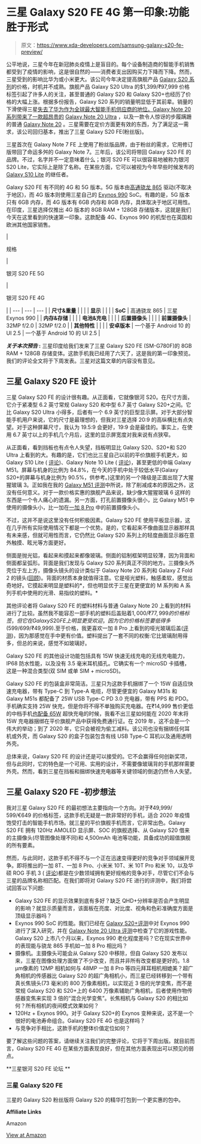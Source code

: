 # 三星 Galaxy S20 FE 4G 第一印象:功能胜于形式

> 原文：<https://www.xda-developers.com/samsung-galaxy-s20-fe-preview/>

公平地说，三星今年在新冠肺炎疫情上是盲目的。每个设备制造商的智能手机销售都受到了疫情的影响，这是很自然的——消费者支出因购买力下降而下降。然而，三星受到的影响比华为或小米更大。该公司今年决定提高旗舰产品 [Galaxy S20 系列](https://forum.xda-developers.com/galaxy-s20)的价格，时机并不成熟。旗舰产品 Galaxy S20 Ultra 的$1,399/₹97,999 价格标签引起了许多人的关注，甚至普通的 Galaxy S20 和 Galaxy S20+也经历了价格的大幅上涨。根据多份报告，Galaxy S20 系列的销量明显低于其前辈。销量的下滑使得三星[失去了华为作为全球最大智能手机供应商的地位。Galaxy Note 20 系列带来了一款超昂贵的](https://www.xda-developers.com/report-huawei-overtook-samsung-in-q2-2020-to-become-the-1-smartphone-vendor/) [Galaxy Note 20 Ultra](https://forum.xda-developers.com/galaxy-note-20-ultra) ，以及一款令人惊讶的步履蹒跚的普通 [Galaxy Note 20](https://forum.xda-developers.com/galaxy-note-20) 。三星需要在定价方面更有效的东西，为了满足这一需求，该公司回归基本，推出了三星 Galaxy S20 FE(粉丝版)。

三星首次在 Galaxy Note 7 FE 上使用了粉丝版品牌，由于粉丝的需求，它用修订版带回了命运多舛的 Galaxy Note 7。三年后，该公司将带回 Galaxy S20 FE 的品牌。不过，名字并不一定意味着什么；银河 S20 FE 可以很容易地被称为银河 S20 Lite，它实际上是除了名称。在某些方面，它可以被视为今年早些时候发布的 [Galaxy S10 Lite](https://forum.xda-developers.com/galaxy-s10-lite) 的继任者。

Galaxy S20 FE 有不同的 4G 和 5G 版本。5G 版本由[高通骁龙 865](https://www.xda-developers.com/qualcomm-snapdragon-865-processor-specifications-features/) 驱动(不取决于地区)，而 4G 版本则使用三星自己的 [Exynos 990](https://www.xda-developers.com/samsung-exynos-990-5g-modem-5123-7nm/) SoC。有趣的是，5G 版本只有 6GB 内存，而 4G 版本有 6GB 内存和 8GB 内存，具体取决于地区可用性。在印度，三星选择仅推出 4G 版本的 8GB RAM + 128GB 存储版本，这就是我们今天在这里看到的快速第一印象。这款配备 4G、Exynos 990 的机型也在英国和欧洲其他国家销售。

| 

规格

 | 

银河 S20 FE 5G

 | 

银河 S20 FE 4G

 |
| --- | --- | --- |
| **尺寸&重量** |  |  |
| **显示** |  |  |
| **SoC** | 高通骁龙 865 | 三星 Exynos 990 |
| **内存&存储** |  |  |
| **电池&充电** |  |  |
| **后置摄像头** |  |  |
| **前置摄像头** | 32MP f/2.0 | 32MP f/2.0 |
| **其他特性** |  |  |
| **安卓版本** | 一个基于 Android 10 的 UI 2.5 | 一个基于 Android 10 的 UI 2.5 |

***关于本次预告* :** 三星印度给我们发来了三星 Galaxy S20 FE (SM-G780F)的 8GB RAM + 128GB 存储变体。这款手机我已经用了六天了，这是我的第一印象预览。我们的评论全文将于下周发表。三星对这篇文章的内容没有意见。

## 三星 Galaxy S20 FE 设计

三星 Galaxy S20 FE 的设计很有趣。从正面看，它就像银河 S20。在尺寸方面，它介于紧凑型 6.2 英寸常规 Galaxy S20 和中型 6.7 英寸 Galaxy S20+之间。它比 Galaxy S20 Ultra 小得多，后者有一个 6.9 英寸的巨型显示屏。对于大部分智能手机用户来说，它的尺寸是最理想的，但我对三星选择 20:9 的高纵横比有点失望。对于这种屏幕尺寸，我认为 19.5:9 会更好，19:9 会是最佳的。事实上，在使用 6.7 英寸以上的手机几个月后，这里的显示屏宽度对我来说有点狭窄。

从正面看，看到挡板也有点令人失望，挡板明显比 Galaxy S20、S20+和 S20 Ultra 上看到的大。有趣的是，它们也比三星自己以前的平价旗舰手机更大，如 Galaxy S10 Lite ( [评论](https://www.xda-developers.com/samsung-galaxy-s10-lite-review/))、Galaxy Note 10 Lite ( [评论](https://www.xda-developers.com/samsung-galaxy-note-10-lite-review/))，甚至更低的中端 Galaxy M51。屏幕与机身的比例为 84.8%，在今天的手机中处于较低水平(Galaxy S20+的屏幕与机身比例为 90.5%，供参考。)这里的另一个降级是正面出现了大猩猩玻璃 3。正如我在我的 [Galaxy M51 评测](https://www.xda-developers.com/samsung-galaxy-m51-review/)中所说，除了削减成本的原因之外，这没有任何意义。对于一款价格实惠的旗舰产品来说，缺少像大猩猩玻璃 6 这样的东西是一个令人痛心的遗漏。另一方面，打孔前置摄像头很小，比 Galaxy M51 中使用的摄像头小，比一加在[一加 8 Pro](https://www.xda-developers.com/oneplus-8-pro-vs-samsung-galaxy-s20-plus-review-comparison/) 中的前置摄像头小。

不过，这并不是说这里没有任何积极因素。Galaxy S20 FE 使用平板显示器，这在几乎所有实际使用情况下都是一个优势。是的，它看起来不像曲面显示器那样具有未来感，但就可用性而言，它仍然比 Galaxy S20 系列上的轻度曲面显示器在意外触摸、眩光等方面更好。

侧面是抛光铝，看起来和摸起来都像玻璃。侧面的铝制框架明显较薄，因为背面和侧面都呈弧形。背面是我们发现与 Galaxy S20 系列真正不同的地方。三摄像头外壳位于左上方，摄像头镜头的设计类似于 Galaxy Note 20 系列和 Galaxy Z Fold 2 的镜头([回顾](https://www.xda-developers.com/samsung-galaxy-z-fold-2-review/))。背面的材质本身就值得注意。它是哑光塑料，触感柔软，感觉出奇地好。它摸起来明显是塑料的*，但也明显优于三星在更便宜的 M 系列和 A 系列手机中使用的光滑、易指纹的塑料。*

其他评论者将 Galaxy S20 FE 的塑料材料与普通 Galaxy Note 20 上看到的材料进行了比较。虽然我不能容忍一部手机的塑料后盖贴着$1,000/₹77,999 的价格标签，但它在 Galaxy S20 FE 上明显更受欢迎，因为它的价格标签要低得多(599/$699/₹49,999).至于价格，我更喜欢一加 8 Pro 上看到的哑光玻璃后盖([评测](https://www.xda-developers.com/oneplus-8-pro-review-never-settle-on-hardware/))，因为那感觉在手中更有价值。塑料提出了一套不同的权衡:它比玻璃耐用得多，但总的来说，感觉不如玻璃好。

Galaxy S20 FE 的其他设计功能包括具有 15W 快速无线充电的无线充电能力，IP68 防水性能，以及没有 3.5 毫米耳机插孔。它确实有一个 microSD 卡插槽，这是一种混合类型(双 SIM 或单 SIM + microSD)。

Galaxy S20 FE 的包装盒非常简洁。三星只为这款手机捆绑了一个 15W 自适应快速充电器，带有 Type-C 到 Type-A 电缆，尽管更便宜的 Galaxy M31s 和 Galaxy M51s 都配备了 25W USB Type-C PD 3.0 充电器，带有 PPS 和 PDO。手机确实支持 25W 快充，但是你将不得不单独购买充电器。在₹14,999 售价更低的中档手机[也配备 65W](https://www.xda-developers.com/realme-narzo-20-narzo-20-pro-narzo-20a-launched-india/) 超快充电的时候，我看不出三星如何能在 2020 年末将 15W 充电器捆绑在平价旗舰产品中获得免费通行证。在 2019 年，这不会是一个伟大的举动；到了 2020 年，它只会被视为偷工减料。该公司也没有捆绑任何耳机或外壳，而 Galaxy S20 的盒子包装包含有线 USB Type-C 耳机以及通用透明外壳。

总体来说，Galaxy S20 FE 的设计还是可以接受的。它不会赢得任何创新奖项，但与此同时，它的特色是一个可用、实用的设计，不需要像玻璃背的手机那样需要外壳。然而，看到三星在挡板和捆绑快速充电器等关键领域的倒退仍然令人失望。

## 三星 Galaxy S20 FE -初步想法

我对三星 Galaxy S20 FE 的最初想法主要指向一个方向。对于₹49,999/ 599/€649 的价格标签，这款手机无疑是一款非常好的手机，适合 2020 年疫情饱受打击的智能手机市场。就三星的平价旗舰手机而言，它非常出色。Galaxy S20 FE 拥有 120Hz AMOLED 显示屏、SOC 的旗舰选择、从 Galaxy S20 借来的主摄像头(尽管图像处理不同)和 4,500mAh 电池等功能，具备成功的超值旗舰的所有要素。

然而，与此同时，这款手机不得不与一个正在迅速变得更好的竞争对手领域展开竞争。即将推出的一加 8T、一加 8 Pro、小米米 10T、米 10T Pro 和米 10，以及华硕 ROG 手机 3 ( [评论](https://www.xda-developers.com/asus-rog-phone-3-review/))都是在少数领域拥有更好规格的竞争对手，尽管它们不会与三星的品牌名称相匹配。在我们即将对 Galaxy S20 FE 进行的评测中，我们将尝试回答以下问题:

*   Galaxy S20 FE 的显示效果到底有多好？缺乏 QHD+分辨率是否会产生明显的影响？就显示质量而言，该面板在亮度、对比度、视角和色彩准确度方面是顶级显示器吗？
*   Exynos 990 SoC 的性能。我们已经在 [Galaxy S20+评测](https://www.xda-developers.com/samsung-galaxy-s20-plus-review/)中对 Exynos 990 进行了深入研究，并在 [Galaxy Note 20 Ultra 评测](https://www.xda-developers.com/samsung-galaxy-note-20-ultra-review-exynos/)中检查了它的游戏性能。Galaxy S20 上市八个月以来，Exynos 990 老化程度差吗？它在现实世界中的表现能与骁龙 865 手机如一加 8 Pro 相比吗？
*   摄像机。主摄像头可能会从 Galaxy S20 中移除，但自 Galaxy S20 发布以来，三星在图像处理方面做了不少改变，而且并非所有改变都是更好的。1.8 μm像素的 12MP 相机如何与 48MP 一加 8 Pro 等四元拜耳相机相媲美？超广角相机的传感器比 Galaxy S20 的超广角相机小，而三星已经转移到一个带有真长焦镜头(73 毫米)的 800 万像素相机，以实现近 3 倍的光学变焦，而不是常规 Galaxy S20 和 S20+上的 6400 万像素辅助广角相机，后者使用作物传感器变焦来实现 3 倍的“混合光学变焦”。长焦相机与 Galaxy S20 的相比如何？所有相机的夜间模式效果如何？
*   120Hz + Exynos 990。对于 Galaxy S20+的 Exynos 变种来说，这不是一个很好的电池寿命组合。Galaxy S20 FE 4G 也是这样吗？
*   与竞争对手相比，这款手机的整体价值定位如何？

要了解这些问题的答案，请继续关注我们的完整评论，它将于下周出版。就目前而言，Galaxy S20 FE 4G 在某些方面表现良好，但在其他方面表现出可以预见的弱点。

**三星银河 S20 FE 论坛 **

### 三星 Galaxy S20 FE

三星的 Galaxy S20 粉丝版将 Galaxy S20 的精华打包到一个更实惠的包中。

**Affiliate Links**

Amazon

[View at Amazon](https://www.amazon.co.uk/Samsung-Galaxy-Mobile-Phone-Smartphone/dp/B08FTDFHCQ?th=1)